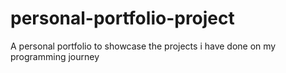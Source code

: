 # personal-portfolio-project
A personal portfolio to showcase the projects i have done on my programming journey
